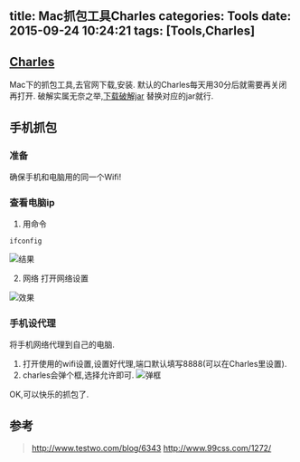 title: Mac抓包工具Charles
categories: Tools
date: 2015-09-24 10:24:21
tags: [Tools,Charles]
---


## [Charles](http://www.charlesproxy.com/latest-release/download.do)

Mac下的抓包工具,去官网下载,安装.
默认的Charles每天用30分后就需要再关闭再打开.
破解实属无奈之举,[下载破解jar](http://download.csdn.net/detail/kamouswjw/8603053)
替换对应的jar就行.  
## 手机抓包
### 准备
确保手机和电脑用的同一个Wifi!

### 查看电脑ip

1. 用命令
```
ifconfig
```

![结果](http://ww3.sinaimg.cn/large/98900c07gw1ewdemig8h8j20ke0b7tcb.jpg)

2. 网络
打开网络设置

![效果](http://ww4.sinaimg.cn/large/98900c07gw1ewdenunr0fj20il05nq3q.jpg)

<!-- more -->

### 手机设代理
将手机网络代理到自己的电脑.
1. 打开使用的wifi设置,设置好代理,端口默认填写8888(可以在Charles里设置).
2. charles会弹个框,选择允许即可.
![弹框](http://ww3.sinaimg.cn/large/98900c07gw1ewdesd5ce6j20ea05r75e.jpg)

OK,可以快乐的抓包了.

## 参考
> http://www.testwo.com/blog/6343
> http://www.99css.com/1272/
